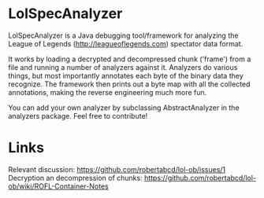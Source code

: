 LolSpecAnalyzer
===============

LolSpecAnalyzer is a Java debugging tool/framework for analyzing the League of Legends (http://leagueoflegends.com) spectator data format.

It works by loading a decrypted and decompressed chunk ('frame') from a file and running a number of analyzers against it. Analyzers do various things, but most importantly annotates each byte of the binary data they recognize. The framework then prints out a byte map with all the collected annotations, making the reverse engineering much more fun.

You can add your own analyzer by subclassing AbstractAnalyzer in the analyzers package. Feel free to contribute!

Links
===============

Relevant discussion: https://github.com/robertabcd/lol-ob/issues/1
Decryption an decompression of chunks: https://github.com/robertabcd/lol-ob/wiki/ROFL-Container-Notes
